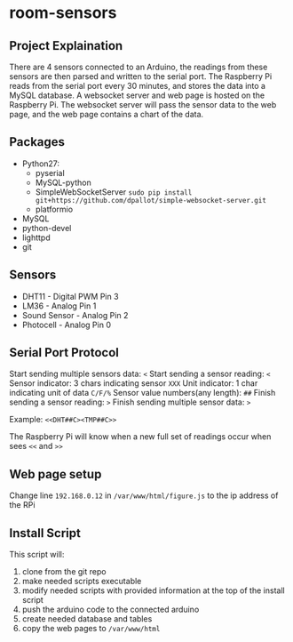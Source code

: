 # room-sensors

## Project Explaination
There are 4 sensors connected to an Arduino, the readings from these sensors are then parsed and written to the serial port. The Raspberry Pi reads from the serial port every 30 minutes, and stores the data into a MySQL database.
A websocket server and web page is hosted on the Raspberry Pi. The websocket server will pass the sensor data to the web page, and the web page contains a chart of the data.

## Packages
 - Python27:
   - pyserial
   - MySQL-python
   - SimpleWebSocketServer `sudo pip install git+https://github.com/dpallot/simple-websocket-server.git`
   - platformio
 - MySQL
 - python-devel
 - lighttpd
 - git

## Sensors
 - DHT11 - Digital PWM Pin 3
 - LM36 - Analog Pin 1
 - Sound Sensor - Analog Pin 2
 - Photocell - Analog Pin 0

## Serial Port Protocol
Start sending multiple sensors data: `<`
Start sending a sensor reading: `<`
Sensor indicator: 3 chars indicating sensor `XXX`
Unit indicator: 1 char indicating unit of data `C/F/%`
Sensor value numbers(any length): `##`
Finish sending a sensor reading: `>`
Finish sending multiple sensor data: `>`

Example: `<<DHT##C><TMP##C>>`

The Raspberry Pi will know when a new full set of readings occur when sees `<<` and `>>`

## Web page setup
Change line `192.168.0.12`  in `/var/www/html/figure.js` to the ip address of the RPi

## Install Script
This script will:
 1. clone from the git repo
 1. make needed scripts executable
 1. modify needed scripts with provided information at the top of the install script
 1. push the arduino code to the connected arduino
 1. create needed database and tables 
 1. copy the web pages to `/var/www/html`
 
